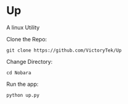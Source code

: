# Up

<!-- <img src="https://github.com/VictoryTek/Vauxite/blob/main/vauxite.png" /> -->

A linux Utility

Clone the Repo:
```
git clone https://github.com/VictoryTek/Up

```
Change Directory:
```
cd Nobara
```
Run the app:
```
python up.py
```
